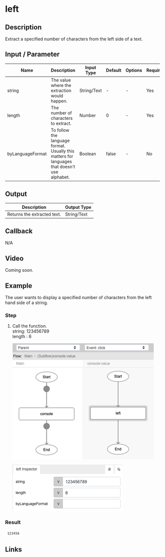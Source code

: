 ﻿# left

## Description

Extract a specified number of characters from the left side of a text.

## Input / Parameter

| Name | Description | Input Type | Default | Options | Required |
| ------ | ------ | ------ | ------ | ------ | ------ |
| string | The value where the extraction would happen. | String/Text | - | - | Yes |
| length | The number of characters to extract. | Number | 0 | - | Yes |
| byLanguageFormat | To follow the language format. Usually this matters for languages that doesn't use alphabet. | Boolean | false | - | No |

## Output

| Description | Output Type |
| ------ | ------ |
| Returns the extracted text. | String/Text |

## Callback

N/A

## Video

Coming soon.

## Example

The user wants to display a specified number of characters from the left hand side of a string.

### Step

1. Call the function.<br />
    string: 123456789<br />
    length : 6<br />

   ![](../left/left-step-1.png?raw=true)

   ![](../left/left-step-2.png?raw=true)

### Result

![](../left/left-result-1.png)

## Links